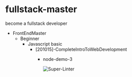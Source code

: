 # fullstack-master

become a fullstack developer

- FrontEndMaster
  - Beginner
    - Javascript basic
      - [201015]-CompleteIntroToWebDevelopment
        - node-demo-3

          ![Super-Linter](https://github.com/luuductrung1234/fullstack-master/workflows/Super-Linter/badge.svg)
